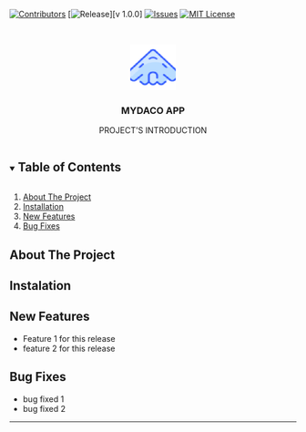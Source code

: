 <!-- PROJECT SHIELDS -->
[![Contributors][contributors-shield]][contributors-url]
[![Release][release-shield]][v 1.0.0]
[![Issues][issues-shield]][issues-url]
[![MIT License][license-shield]][license-url]
    
<!-- PROJECT LOGO -->
<br />
<p align="center">
  <a href="https://github.com/tnguyen606-cs/myDACO">
    <img src="images/aircaft_icon.png" alt="Logo" width="80" height="80">
  </a>

  <h3 align="center">MYDACO APP</h3>

  <p align="center">
    PROJECT'S INTRODUCTION
    <br />
    <!-- PROJECT SHIELDS -->
  </p>
</p>


<!-- TABLE OF CONTENTS -->
<details open="open">
  <summary><h2 style="display: inline-block">Table of Contents</h2></summary>
  <ol>
    <li><a href="#about-the-project">About The Project</a></li>
    <li><a href="#installation">Installation</a></li>
    <li><a href="#newfeatures">New Features</a></li>
    <li><a href="#bugfixes">Bug Fixes</a></li>
  </ol>
</details>

<!-- ABOUT THE PROJECT -->
## About The Project


## Instalation


## New Features
* Feature 1 for this release
* feature 2 for this release

## Bug Fixes
* bug fixed 1
* bug fixed 2
---


<!-- MARKDOWN LINKS & IMAGES -->
[contributors-shield]: https://img.shields.io/github/contributors/tnguyen606-cs/myDACO.svg?style=for-the-badge
[contributors-url]: https://github.com/tnguyen606-cs/myDACO
[release-shield]: https://img.shields.io/gitlab/v/release/myDACO.svg?style=for-the-badge
[release-url]: https://github.com/tnguyen606-cs/myDACO
[issues-shield]: https://img.shields.io/github/issues/tnguyen606-cs/myDACO.svg?style=for-the-badge
[issues-url]: https://github.com/tnguyen606-cs/myDACO/issues
[license-shield]: https://img.shields.io/github/license/tnguyen606-cs/myDACO.svg?style=for-the-badge
[license-url]: https://github.com/tnguyen606-cs/myDACO/blob/main/LICENSE.txt
[product-screenshot]: images/aircaft_icon.png
